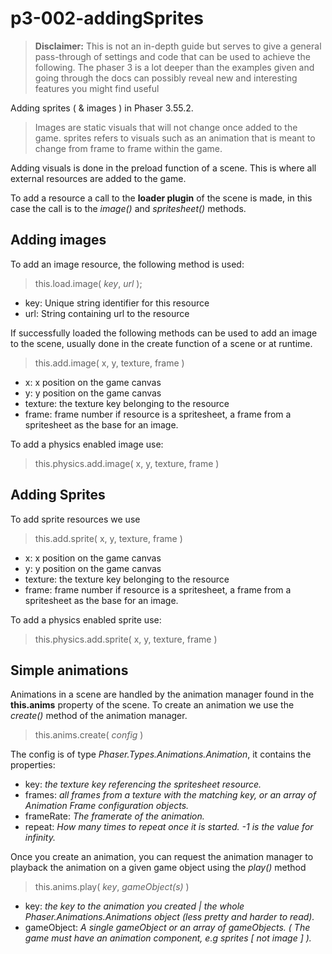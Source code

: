 # p3-002-addingSprites
> __Disclaimer:__ This is not an in-depth guide but serves to give a general pass-through of settings and code that can be used to achieve the following. The phaser 3 is a lot deeper than the examples given and going through the docs can possibly reveal new and interesting features you might find useful

Adding sprites ( & images ) in Phaser 3.55.2.

> Images are static visuals that will not change once added to the game. sprites refers to visuals such as an animation that is meant to change from frame to frame within  the game.

Adding visuals is done in the preload function of a scene. This is where all external resources are added to the game.

To add a resource a call to the __loader plugin__ of the scene is made, in this case the call is to the *image()* and *spritesheet()* methods.

## Adding images
To add an image resource, the following method is used:

> this.load.image( *key*, *url* );
- key: Unique string identifier for this resource
- url: String containing url to the resource

If successfully loaded the following methods can be used to add an image to the scene, usually done in the create function of a scene or at runtime.
> this.add.image( x, y, texture, frame )
- x: x position on the game canvas
- y: y position on the game canvas
- texture: the texture key belonging to the resource
- frame: frame number if resource is a spritesheet, a frame from a spritesheet as the base for an image.

To add a physics enabled image use:
> this.physics.add.image( x, y, texture, frame )

## Adding Sprites
To add sprite resources we use
> this.add.sprite( x, y, texture, frame )
- x: x position on the game canvas
- y: y position on the game canvas
- texture: the texture key belonging to the resource
- frame: frame number if resource is a spritesheet, a frame from a spritesheet as the base for an image.

To add a physics enabled sprite use:
> this.physics.add.sprite( x, y, texture, frame )

## Simple animations
Animations in a scene are handled by the animation manager found in the __this.anims__ property of the scene. To create an animation we use the *create()* method of the animation manager.
> this.anims.create( *config* )

The config is of type *Phaser.Types.Animations.Animation*, it contains the properties:
- key: *the texture key referencing the spritesheet resource.*
- frames: *all frames from a texture with the matching key, or an array of Animation Frame configuration objects.*
- frameRate: *The framerate of the animation.*
- repeat: *How many times to repeat once it is started. -1 is the value for infinity.*

Once you create an animation, you can request the animation manager to playback the animation on a given game object using the *play()* method

> this.anims.play( *key*, *gameObject(s)* )
- key: *the key to the animation you created | the whole Phaser.Animations.Animations object (less pretty and harder to read).*
- gameObject: *A single gameObject or an array of gameObjects. ( The game must have an animation component, e.g sprites [ not image ] ).*
